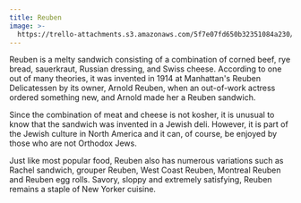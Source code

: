 ```yaml
---
title: Reuben
image: >-
  https://trello-attachments.s3.amazonaws.com/5f7e07fd650b32351084a230/5f8824c8ad7fe9163ae9788a/5d95e560b9ebbf54562a5d65a16a285e/b6373cf742f54c92be10f28b386be6b1.jpg
---
```


Reuben is a melty sandwich consisting of a combination of corned beef, rye bread, sauerkraut, Russian dressing, and Swiss cheese. According to one out of many theories, it was invented in 1914 at Manhattan's Reuben Delicatessen by its owner, Arnold Reuben, when an out-of-work actress ordered something new, and Arnold made her a Reuben sandwich.

Since the combination of meat and cheese is not kosher, it is unusual to know that the sandwich was invented in a Jewish deli. However, it is part of the Jewish culture in North America and it can, of course, be enjoyed by those who are not Orthodox Jews.

Just like most popular food, Reuben also has numerous variations such as Rachel sandwich, grouper Reuben, West Coast Reuben, Montreal Reuben and Reuben egg rolls. Savory, sloppy and extremely satisfying, Reuben remains a staple of New Yorker cuisine.
